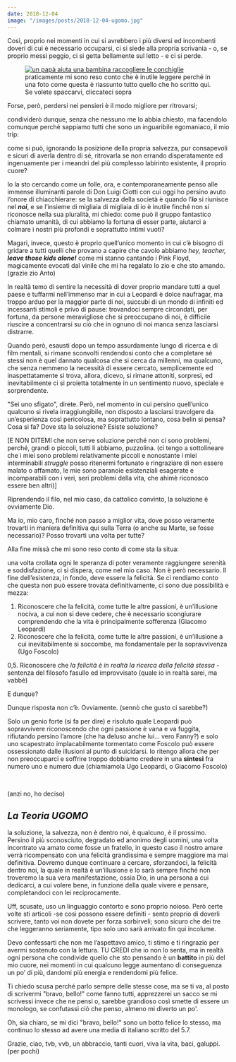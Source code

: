 ```yaml
---
date: 2018-12-04
image: "/images/posts/2018-12-04-ugomo.jpg"
---
```

Così, proprio nei momenti in cui si avrebbero i più diversi ed incombenti doveri di cui è necessario occuparsi, ci si siede alla propria scrivania - o, se proprio messi peggio, ci si getta bellamente sul letto - e ci si perde.<!--more-->

<figure>
  <a href="https://youtu.be/N_8C3Z1W_HI?t=5" target="_blank" rel="noopener noreferrer">
    <img src="{{ page.image }}" alt="un papà aiuta una bambina  raccogliere le conchiglie" />
  </a>
  <figcaption>praticamente mi sono reso conto che è inutile leggere perché in una foto come questa è riassunto tutto quello che ho scritto qui. Se volete spaccarvi, cliccateci sopra</figcaption>
</figure>

Forse, però, perdersi nei pensieri è il modo migliore per ritrovarsi;

condividerò dunque, senza che nessuno me lo abbia chiesto, ma facendolo comunque perché sappiamo tutti che sono un inguaribile egomaniaco, il mio trip:

come si può, ignorando la posizione della propria salvezza, pur consapevoli e sicuri di averla dentro di sé, ritrovarla se non errando disperatamente ed ingenuamente per i meandri del più complesso labirinto esistente, il proprio cuore?

Io la sto cercando come un folle, ora, e contemporaneamente penso alle immense illuminanti parole di Don Luigi Ciotti con cui oggi ho persino avuto l’onore di chiacchierare: se la salvezza della società è quando l’**_io_** si riunisce nel **_noi_**, e se l’insieme di migliaia di migliaia di io è inutile finché non si riconosce nella sua pluralità, mi chiedo: come può il gruppo fantastico chiamato umanità, di cui abbiamo la fortuna di esser parte, aiutarci a colmare i nostri più profondi e soprattutto intimi vuoti?

Magari, invece, questo è proprio quell’unico momento in cui c’è bisogno di gridare a tutti quelli che provano a capire che cavolo abbiamo _hey, teacher, **leave those kids alone!**_ come mi stanno cantando i Pink Floyd, magicamente evocati dal vinile che mi ha regalato lo zio e che sto amando. (grazie zio Anto)

In realtà temo di sentire la necessità di dover proprio mandare tutti a quel paese e tuffarmi nell’immenso mar in cui a Leopardi è dolce naufragar, ma troppo arduo per la maggior parte di noi, succubi di un mondo di infiniti ed incessanti stimoli e privo di pause: trovandoci sempre circondati, per fortuna, da persone meravigliose che si preoccupano di noi, è difficile riuscire a concentrarsi su ciò che in ognuno di noi manca senza lasciarsi distrarre.

Quando però, esausti dopo un tempo assurdamente lungo di ricerca e di film mentali, si rimane sconvolti rendendosi conto che a completare sé stessi non è quel dannato qualcosa che si cerca da millenni, ma qualcuno, che senza nemmeno la necessità di essere cercato, semplicemente ed inaspettatamente si trova, allora, dicevo, si rimane attoniti, sorpresi, ed inevitabilmente ci si proietta totalmente in un sentimento nuovo, speciale e sorprendente.

"Sei uno sfigato", direte. Però, nel momento in cui persino quell’unico qualcuno si rivela irraggiungibile, non disposto a lasciarsi travolgere da un’esperienza così pericolosa, ma soprattutto lontano, cosa belin si pensa? Cosa si fa? Dove sta la soluzione? Esiste soluzione?

[E NON DITEMI che non serve soluzione perché non ci sono problemi, perché, grandi o piccoli, tutti li abbiamo, puzzolina. (ci tengo a sottolineare che i miei sono problemi relativamente piccoli e nonostante i miei interminabili _struggle_ posso ritenermi fortunato e ringraziare di non essere malato o affamato, le mie sono paranoie esistenziali esagerate e incomparabili con i veri, seri problemi della vita, che ahimè riconosco essere ben altri)]

Riprendendo il filo, nel mio caso, da cattolico convinto, la soluzione è ovviamente Dio.

Ma io, mio caro, finché non passo a miglior vita, dove posso veramente trovarti in maniera definitiva qui sulla Terra (o anche su Marte, se fosse necessario)? Posso trovarti una volta per tutte?

Alla fine missà che mi sono reso conto di come sta la situa:

una volta crollata ogni le speranza di poter veramente raggiungere serenità e soddisfazione, ci si dispera, come nel mio caso. Non è però necessario. Il fine dell’esistenza, in fondo, deve essere la felicità. Se ci rendiamo conto che questa non può essere trovata definitivamente, ci sono due possibilità e mezza:

1. Riconoscere che la felicità, come tutte le altre passioni, è un’illusione nociva, a cui non si deve cedere, che è necessario scongiurare comprendendo che la vita è principalmente sofferenza (Giacomo Leopardi)
2. Riconoscere che la felicità, come tutte le altre passioni, è un’illusione a cui inevitabilmente si soccombe, ma fondamentale per la sopravvivenza (Ugo Foscolo) 

0,5. Riconoscere che _la felicità è in realtà la ricerca della felicità stessa_ - sentenza del filosofo  fasullo ed improvvisato (quale io in realtà sarei, ma vabbè)


E dunque?


Dunque risposta non c’è. Ovviamente. (sennò che gusto ci sarebbe?)


Solo un genio forte (si fa per dire) e risoluto quale Leopardi può sopravvivere riconoscendo che ogni passione è vana e va fuggita, rifiutando persino l’amore (che ha deluso anche lui… vero Fanny?) e solo uno scapestrato implacabilmente tormentato come Foscolo può essere ossessionato dalle illusioni al punto di suicidarsi. Io ritengo allora che per non preoccuparci e soffrire troppo dobbiamo credere in una **sintesi** fra numero uno e numero due (chiamiamola Ugo Leopardi, o Giacomo Foscolo)

<br />

(anzi no, ho deciso)

## *La Teoria UGOMO*

la soluzione, la salvezza, non è dentro noi, è qualcuno, è il prossimo. Persino il più sconosciuto, degradato ed anonimo degli uomini, una volta incontrato va amato come fosse un fratello, in questo caso il nostro amare verrà ricompensato con una felicità grandissima e sempre maggiore ma mai definitiva. Dovremo dunque continuare a cercare, sforzandoci, la felicità dentro noi, la quale in realtà è un’illusione e lo sarà sempre finché non troveremo la sua vera manifestazione, ossia Dio, in una persona a cui dedicarci, a cui volere bene, in funzione della quale vivere e pensare, completandoci con lei reciprocamente.

Uff, scusate, uso un linguaggio contorto e sono proprio noioso. Però certe volte sti articoli -se così possono essere definiti - sento proprio di doverli scrivere, tanto voi non dovete per forza sorbirveli; sono sicuro che dei tre che leggeranno seriamente, tipo solo uno sarà arrivato fin qui incolume.

Devo confessarti che non me l’aspettavo amico, ti stimo e ti ringrazio per avermi sostenuto con la lettura. TU CREDI che io non lo senta, ma in realtà ogni persona che condivide quello che sto pensando è un **battito** in più del mio cuore, nei momenti in cui qualcuno legge aumentano di conseguenza un po’ di più, dandomi più energia e rendendomi più felice.

Ti chiedo scusa perché parlo sempre delle stesse cose, ma se ti va, al posto di scrivermi "bravo, bello!" come fanno tutti, apprezzerei un sacco se mi scrivessi invece che ne pensi o, sarebbe grandioso così smette di essere un monologo, se confutassi ciò che penso, almeno mi diverto un po'.

Oh, sia chiaro, se mi dici "bravo, bello!" sono un botto felice lo stesso, ma continuo lo stesso ad avere una media di italiano scritto del 5.7.

Grazie, ciao, tvb, vvb, un abbraccio, tanti cuori, viva la vita, baci, galuppi. (per pochi)
